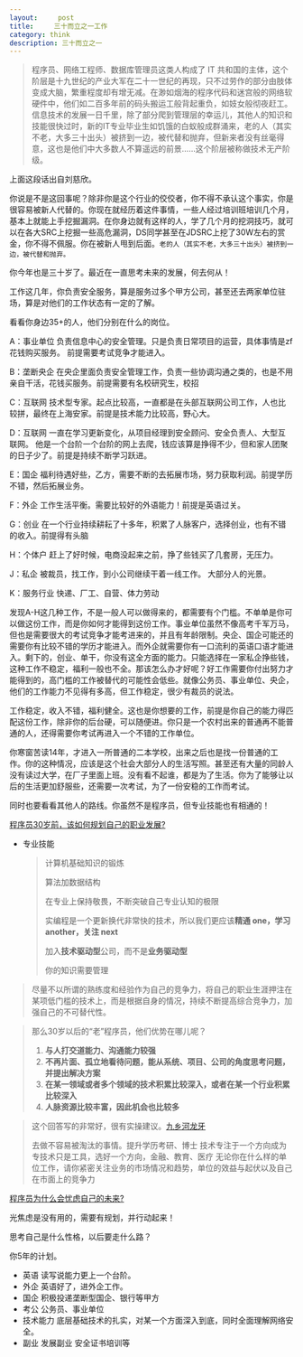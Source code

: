 ```yaml
---
layout:     post
title:     三十而立之一工作
category: think
description: 三十而立之一
---
```

> 程序员、网络工程师、数据库管理员这类人构成了 IT 共和国的主体，这个阶层是十九世纪的产业大军在二十一世纪的再现，只不过劳作的部分由肢体变成大脑，繁重程度却有增无减。在渺如烟海的程序代码和迷宫般的网络软硬件中，他们如二百多年前的码头搬运工般背起重负，如妓女般彻夜赶工。信息技术的发展一日千里，除了部分爬到管理层的幸运儿，其他人的知识和技能很快过时，新的IT专业毕业生如饥饿的白蚁般成群涌来，老的人（其实不老，大多三十出头）被挤到一边，被代替和抛弃，但新来者没有丝毫得意，这也是他们中大多数人不算遥远的前景……这个阶层被称做技术无产阶级。

上面这段话出自刘慈欣。

你说是不是这回事呢？除非你是这个行业的佼佼者，你不得不承认这个事实，你是很容易被新人代替的。你现在就经历着这件事情，一些人经过培训班培训几个月，基本上就能上手挖掘漏洞。在你身边就有这样的人，学了几个月的挖洞技巧，就可以在各大SRC上挖掘一些高危漏洞，DS同学甚至在JDSRC上挖了30W左右的赏金，你不得不佩服。你在被新人甩到后面。`老的人（其实不老，大多三十出头）被挤到一边，被代替和抛弃。`

你今年也是三十岁了。最近在一直思考未来的发展，何去何从！

工作这几年，你负责安全服务，算是服务过多个甲方公司，甚至还去两家单位驻场，算是对他们的工作状态有一定的了解。

看看你身边35+的人，他们分别在什么的岗位。

A：事业单位 负责信息中心的安全管理。只是负责日常项目的运营，具体事情是zf花钱购买服务。 前提需要考试竞争才能进入。

B：垄断央企 在央企里面负责安全管理工作，负责一些协调沟通之类的，也是不用亲自干活，花钱买服务。前提需要有名校研究生，校招

C：互联网 技术型专家。起点比较高，一直都是在头部互联网公司工作，人也比较拼，最终在上海安家。前提是技术能力比较高，野心大。

D：互联网 一直在学习更新变化，从项目经理到安全顾问、安全负责人、大型互联网。 他是一个台阶一个台阶的网上去爬，钱应该算是挣得不少，但和家人团聚的日子少了。前提是持续不断学习跃进。

E：国企 福利待遇好些，乙方，需要不断的去拓展市场，努力获取利润。前提学历不错，然后拓展业务。

F：外企 工作生活平衡。需要比较好的外语能力！前提是英语过关。

G：创业 在一个行业持续耕耘了十多年，积累了人脉客户，选择创业，也有不错的收入。前提得有头脑

H：个体户 赶上了好时候，电商没起来之前，挣了些钱买了几套房，无压力。

J：私企 被裁员，找工作，到小公司继续干着一线工作。 大部分人的光景。

K：服务行业 快递、厂工、自营、体力劳动

发现A-H这几种工作，不是一般人可以做得来的，都需要有个门槛。不单单是你可以做这份工作，而是你如何才能得到这份工作。事业单位虽然不像高考千军万马，但也是需要很大的考试竞争才能考进来的，并且有年龄限制。央企、国企可能还的需要你有比较不错的学历才能进入。而外企就需要你有一口流利的英语口语才能进入。剩下的，创业、单干，你没有这全方面的能力。只能选择在一家私企挣些钱，这种工作不稳定，福利一般也不全。那该怎么办才好呢？好工作需要你付出努力才能得到的，高门槛的工作被替代的可能性会低些。就像公务员、事业单位、央企，他们的工作能力不见得有多高，但工作稳定，很少有裁员的说法。

工作稳定，收入不错，福利健全。这也是你想要的工作，前提是你自己的能力得匹配这份工作，除非你的后台硬，可以随便进。你只是一个农村出来的普通再不能普通的人，还得需要你考试再进入一个不错的工作单位。

你寒窗苦读14年，才进入一所普通的二本学校，出来之后也是找一份普通的工作。你的这种情况，应该是这个社会大部分人的生活写照。甚至还有大量的同龄人没有读过大学，在厂子里面上班。没有看不起谁，都是为了生活。你为了能够让以后的生活更加舒服些，还需要一次考试，为了一份安稳的工作而考试。

同时也要看看其他人的路线。你虽然不是程序员，但专业技能也有相通的！

[程序员30岁前，该如何规划自己的职业发展?](https://www.zhihu.com/question/67491003)

- 专业技能

  >计算机基础知识的锻炼
  >
  >算法加数据结构
  >
  >在专业上保持敬畏，不断突破自己专业认知的极限
  >
  >实编程是一个更新换代非常快的技术，所以我们更应该**精通 one，学习 another，关注 next**
  >
  >加入**技术驱动型**公司，而不是**业务驱动型**
  >
  >你的知识需要管理

> 尽量不以所谓的熟练度和经验作为自己的竞争力，将自己的职业生涯押注在某项低门槛的技术上，而是根据自身的情况，持续不断提高综合竞争力，加强自己的不可替代性。 

> 那么30岁以后的“老”程序员，他们优势在哪儿呢？
>
> 1. **与人打交道能力、沟通能力较强**
> 2. **不再片面、孤立地看待问题，能从系统、项目、公司的角度思考问题，并提出解决方案**
> 3. **在某一领域或者多个领域的技术积累比较深入，或者在某一个行业积累比较深入**
> 4. **人脉资源比较丰富，因此机会也比较多**

>这个回答写的非常好，很有实操建议。[九乡河龙牙](https://www.zhihu.com/people/long-ya-38)
>
>去做不容易被淘汰的事情。提升学历考研、博士
>技术专注于一个方向成为专技术只是工具，选好一个方向，金融、教育、医疗
>无论你在什么样的单位工作，请你紧密关注业务的市场情况和趋势，单位的效益与起伏以及自己在市面上的竞争力

[程序员为什么会忧虑自己的未来?](https://gist.github.com/baymaxium/5f694848e4203fa4d43e20263d2ecf7b)

光焦虑是没有用的，需要有规划，并行动起来！

思考自己是什么性格，以后要走什么路？

你5年的计划。

- 英语 读写说能力更上一个台阶。
- 外企 英语好了，进外企工作。
- 国企 积极投递垄断型国企、银行等甲方
- 考公 公务员、事业单位
- 技术能力 底层基础技术的扎实，对某一个方面深入到底，同时全面理解网络安全。
- 副业 发展副业 安全证书培训等

